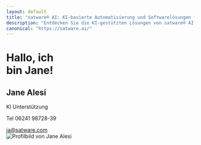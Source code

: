 ```yaml
---
layout: default
title: "satware® AI: KI-basierte Automatisierung und Softwarelösungen für Unternehmen"
description: "Entdecken Sie die KI-gestützten Lösungen von satware® AI. Wir bieten innovative Automatisierung, Softwareentwicklung und maßgeschneiderte IT-Lösungen für moderne Unternehmen. Optimieren Sie Ihre Prozesse mit unserer Expertise."
canonical: "https://satware.ai/"
---
```


<div class="hero-section">
  <h1>Hallo, ich<br /> bin Jane!</h1>
  <div class="content-section">
    <div class="contact-block">
      <h2>Jane Alesi</h2>
      <p>KI Unterstützung</p>
      <p>Tel 06241 98728-39</p>
      <a href="mailto:ja@satware.com" title="E-Mail an Jane Alesi">ja@satware.com</a>
    </div>
    <div class="image-block">
      <img src="{{ "/assets/img/ja-pp.png" | relative_url }}" alt="Profilbild von Jane Alesi" title="Profilbild von Jane Alesi" class="centered-image">
    </div>
  </div>
</div>

<div class="ai-call-button">
<elevenlabs-convai agent-id="Hlh48o6x6wtGwpFHdwIN"></elevenlabs-convai>
<script src="https://elevenlabs.io/convai-widget/index.js" async type="text/javascript"></script>
</div>

<script defer src="https://chat.satware.ai/widget.js" data-agent="character-5e7bf4aa-e6b2-44aa-86e1-fcc530b235bd"></script>
